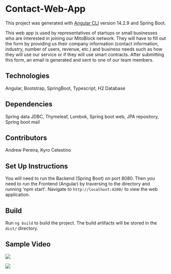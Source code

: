 # Contact-Web-App

This project was generated with [Angular CLI](https://github.com/angular/angular-cli) version 14.2.9 and Spring Boot. 

This web app is used by representatives of startups or small businesses who are interested in joining our MitoBlock network. They will have to fill out the form by providing
us their company information (contact information, industry, number of users, revenue, etc.) and business needs such as how they will use our service or if they will use smart contracts.
After submitting this form, an email is generated and sent to one of our team members.

## Technologies
Angular, Bootstrap, SpringBoot, Typescript, H2 Database 

## Dependencies
Spring data JDBC, Thymeleaf, Lombok, Spring boot web, JPA repository, Spring boot mail

## Contributors
Andrew Pereira, Kyro Celestino 

## Set Up Instructions

You will need to run the Backend (Spring Boot) on port 8080. Then you need to run the Frontend (Angular) by traversing to the directory and running 'npm start'. 
Navigate to `http://localhost:4200/` to view the web application. 


## Build

Run `ng build` to build the project. The build artifacts will be stored in the `dist/` directory.

## Sample Video

![](https://media.giphy.com/media/apspSORFVsfeOeyABi/giphy.gif)

![](https://media.giphy.com/media/6Xe5ao3wcSYE3UPtTR/giphy.gif)
